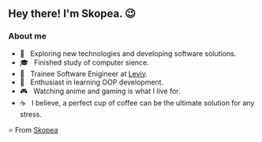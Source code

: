 <h2> Hey there! I'm Skopea. 😉</h2>

<h3> About me </h3>

- 🤔 &nbsp; Exploring new technologies and developing software solutions.
- 🎓 &nbsp; Finished study of computer sience.
- 💼 &nbsp; Trainee Software Enigineer at [Leviy](https://leviy.com/).
- 🌱 &nbsp; Enthusiast in learning OOP development.
- 🎮 &nbsp; Watching anime and gaming is what I live for.
- ☕ &nbsp; I believe, a perfect cup of coffee can be the ultimate solution for any stress. 

⭐️ From [Skopea](https://github.com/Skopea)
